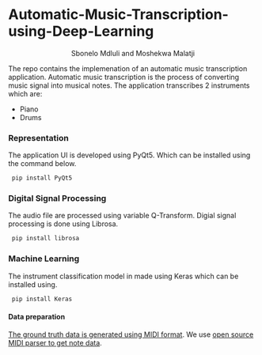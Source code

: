 # Automatic-Music-Transcription-using-Deep-Learning

<p align="center">
Sbonelo Mdluli and Moshekwa Malatji 
</p>


The repo contains the implemenation of an automatic music transcription application. Automatic music transcription is the process of converting music signal into musical notes.
The application transcribes 2 instruments which are:

  - Piano
  - Drums

### Representation

The application UI is developed using PyQt5. Which can be installed using the command below.
```sh
 pip install PyQt5
```

### Digital Signal Processing

The audio file are processed using variable Q-Transform. Digial signal processing is done using Librosa.
```sh
 pip install librosa
```

### Machine Learning
The instrument classification model in made using Keras which can be installed using.
```sh
 pip install Keras
```
#### Data preparation

[The ground truth data is generated using MIDI format](https://web.archive.org/web/20141227205754/http://www.sonicspot.com:80/guide/midifiles.html). We use [open source MIDI parser to get note data](https://github.com/vishnubob/python-midi).

